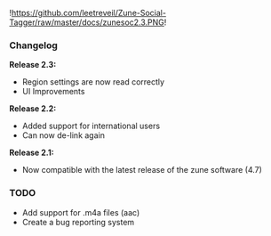 !https://github.com/leetreveil/Zune-Social-Tagger/raw/master/docs/zunesoc2.3.PNG!


### Changelog

__Release 2.3:__

* Region settings are now read correctly
* UI Improvements

__Release 2.2:__

* Added support for international users
* Can now de-link again

__Release 2.1:__

* Now compatible with the latest release of the zune software (4.7)

### TODO

* Add support for .m4a files (aac)
* Create a bug reporting system